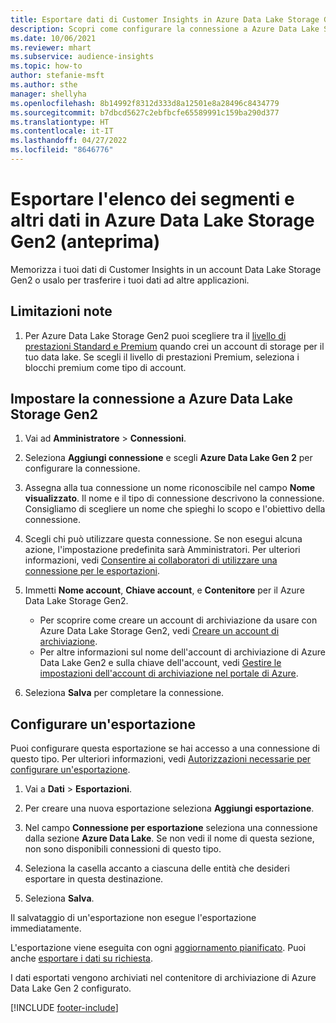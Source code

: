 ```yaml
---
title: Esportare dati di Customer Insights in Azure Data Lake Storage Gen2
description: Scopri come configurare la connessione a Azure Data Lake Storage Gen2.
ms.date: 10/06/2021
ms.reviewer: mhart
ms.subservice: audience-insights
ms.topic: how-to
author: stefanie-msft
ms.author: sthe
manager: shellyha
ms.openlocfilehash: 8b14992f8312d333d8a12501e8a28496c8434779
ms.sourcegitcommit: b7dbcd5627c2ebfbcfe65589991c159ba290d377
ms.translationtype: HT
ms.contentlocale: it-IT
ms.lasthandoff: 04/27/2022
ms.locfileid: "8646776"
---
```

# <a name="export-segment-list-and-other-data-to-azure-data-lake-storage-gen2-preview"></a>Esportare l'elenco dei segmenti e altri dati in Azure Data Lake Storage Gen2 (anteprima)

Memorizza i tuoi dati di Customer Insights in un account Data Lake Storage Gen2 o usalo per trasferire i tuoi dati ad altre applicazioni.

## <a name="known-limitations"></a>Limitazioni note

1. Per Azure Data Lake Storage Gen2 puoi scegliere tra il [livello di prestazioni Standard e Premium](/azure/storage/blobs/create-data-lake-storage-account) quando crei un account di storage per il tuo data lake. Se scegli il livello di prestazioni Premium, seleziona i blocchi premium come tipo di account. 


## <a name="set-up-the-connection-to-azure-data-lake-storage-gen2"></a>Impostare la connessione a Azure Data Lake Storage Gen2 


1. Vai ad **Amministratore** > **Connessioni**.

1. Seleziona **Aggiungi connessione** e scegli **Azure Data Lake Gen 2** per configurare la connessione.

1. Assegna alla tua connessione un nome riconoscibile nel campo **Nome visualizzato**. Il nome e il tipo di connessione descrivono la connessione. Consigliamo di scegliere un nome che spieghi lo scopo e l'obiettivo della connessione.

1. Scegli chi può utilizzare questa connessione. Se non esegui alcuna azione, l'impostazione predefinita sarà Amministratori. Per ulteriori informazioni, vedi [Consentire ai collaboratori di utilizzare una connessione per le esportazioni](connections.md#allow-contributors-to-use-a-connection-for-exports).

1. Immetti **Nome account**, **Chiave account**, e **Contenitore** per il Azure Data Lake Storage Gen2.
    - Per scoprire come creare un account di archiviazione da usare con Azure Data Lake Storage Gen2, vedi [Creare un account di archiviazione](/azure/storage/blobs/create-data-lake-storage-account). 
    - Per altre informazioni sul nome dell'account di archiviazione di Azure Data Lake Gen2 e sulla chiave dell'account, vedi [Gestire le impostazioni dell'account di archiviazione nel portale di Azure](/azure/storage/common/storage-account-manage).

1. Seleziona **Salva** per completare la connessione. 

## <a name="configure-an-export"></a>Configurare un'esportazione

Puoi configurare questa esportazione se hai accesso a una connessione di questo tipo. Per ulteriori informazioni, vedi [Autorizzazioni necessarie per configurare un'esportazione](export-destinations.md#set-up-a-new-export).

1. Vai a **Dati** > **Esportazioni**.

1. Per creare una nuova esportazione seleziona **Aggiungi esportazione**.

1. Nel campo **Connessione per esportazione** seleziona una connessione dalla sezione **Azure Data Lake**. Se non vedi il nome di questa sezione, non sono disponibili connessioni di questo tipo.

1. Seleziona la casella accanto a ciascuna delle entità che desideri esportare in questa destinazione.

1. Seleziona **Salva**.

Il salvataggio di un'esportazione non esegue l'esportazione immediatamente.

L'esportazione viene eseguita con ogni [aggiornamento pianificato](system.md#schedule-tab). Puoi anche [esportare i dati su richiesta](export-destinations.md#run-exports-on-demand). 

I dati esportati vengono archiviati nel contenitore di archiviazione di Azure Data Lake Gen 2 configurato. 

[!INCLUDE [footer-include](includes/footer-banner.md)]

